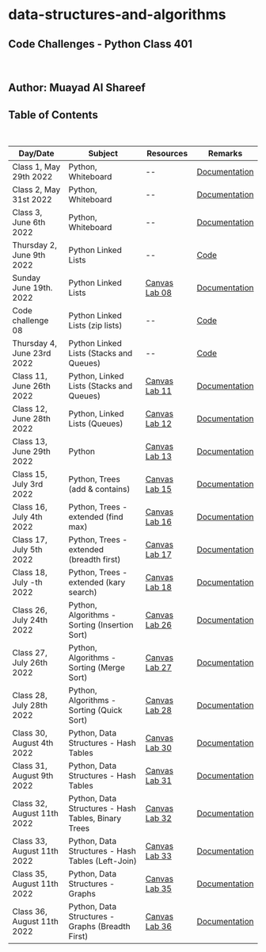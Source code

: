 # data-structures-and-algorithms

## **Code Challenges - Python Class 401**

</br>

## **Author: Muayad Al Shareef**

## Table of Contents

</br>

| Day/Date                   | Subject                                             | Resources                                                                            | Remarks                                                                       |
|----------------------------|-----------------------------------------------------|--------------------------------------------------------------------------------------|-------------------------------------------------------------------------------|
| Class 1, May 29th 2022     | Python, Whiteboard                                  | --                                                                                   | [Documentation](./Documentation/reverse_array/reverse_array.md)               |
| Class 2, May 31st 2022     | Python, Whiteboard                                  | --                                                                                   | [Documentation](./Documentation/array_insert_shift/array_insert_shift.md)     |
| Class 3, June 6th 2022     | Python, Whiteboard                                  | --                                                                                   | [Documentation](./Documentation/array_binary_search/README.md)                |
| Thursday 2, June 9th 2022  | Python Linked Lists                                 | --                                                                                   | [Code](data_structures_py/linked_list/README.md)                              |
| Sunday June 19th. 2022     | Python Linked Lists                                 | [Canvas Lab 08](https://canvas.instructure.com/courses/4839248/assignments/30188570) | [Documentation](Documentation/linked_list_zip/linked_list_zip.md)             |
| Code challenge 08          | Python Linked Lists (zip lists)                     | --                                                                                   | [Code](./Documentation/linked_list_zip.md)                                    |
| Thursday 4, June 23rd 2022 | Python Linked Lists (Stacks and Queues)             | --                                                                                   | [Code](./Documentation/stack_and_queue/stack_and_queue.md)                    |
| Class 11, June 26th 2022   | Python, Linked Lists (Stacks and Queues)            | [Canvas Lab 11](https://canvas.instructure.com/courses/4839248/assignments/30188573) | [Documentation](./Documentation/stack_queue_pseudo/README.md)                 |
| Class 12, June 28th 2022   | Python, Linked Lists (Queues)                       | [Canvas Lab 12](https://canvas.instructure.com/courses/4839248/assignments/30188574) | [Documentation](./Documentation/stack_queue_animal_shelter/README.md)         |
| Class 13, June 29th 2022   | Python                                              | [Canvas Lab 13](https://canvas.instructure.com/courses/4839248/assignments/30188575) | [Documentation](./Documentation/stack_queue_brackets/stack_queue_brackets.md) |
| Class 15, July 3rd 2022    | Python, Trees (add & contains)                      | [Canvas Lab 15](https://canvas.instructure.com/courses/4839248/assignments/30188577) | [Documentation](./Documentation/trees/README.md)                              |
| Class 16, July 4th 2022    | Python, Trees - extended (find max)                 | [Canvas Lab 16](https://canvas.instructure.com/courses/4839248/assignments/30188578) | [Documentation](./Documentation/trees/README.md)                              |
| Class 17, July 5th 2022    | Python, Trees - extended (breadth first)            | [Canvas Lab 17](https://canvas.instructure.com/courses/4839248/assignments/30188579) | [Documentation](./Documentation/trees_breadth_first/README.md)                |
| Class 18, July -th 2022    | Python, Trees - extended (kary search)              | [Canvas Lab 18](https://canvas.instructure.com/courses/4839248/assignments/30188580) | [Documentation](./Documentation/tree_fizz_buzz/README.md)                     |
| Class 26, July 24th 2022   | Python, Algorithms - Sorting (Insertion Sort)       | [Canvas Lab 26](https://canvas.instructure.com/courses/4839248/assignments/30188582) | [Documentation](./Documentation/Algorithms/insertion_sort/insertion_sort.md)  |
| Class 27, July 26th 2022   | Python, Algorithms - Sorting (Merge Sort)           | [Canvas Lab 27](https://canvas.instructure.com/courses/4839248/assignments/30188583) | [Documentation](./Documentation/Algorithms/merge_sort/merge_sort.md)          |
| Class 28, July 28th 2022   | Python, Algorithms - Sorting (Quick Sort)           | [Canvas Lab 28](https://canvas.instructure.com/courses/4839248/assignments/30188584) | [Documentation](./Documentation/Algorithms/quick_sort/quick_sort.md)          |
| Class 30, August 4th 2022  | Python, Data Structures - Hash Tables               | [Canvas Lab 30](https://canvas.instructure.com/courses/4839248/assignments/30188586) | [Documentation](Documentation/Hash_Tables/hash_tables.md)                     |
| Class 31, August 9th 2022  | Python, Data Structures - Hash Tables               | [Canvas Lab 31](https://canvas.instructure.com/courses/4839248/assignments/30188587) | [Documentation](Documentation/Hash_Tables/hashmap_repeated_word.md)           |
| Class 32, August 11th 2022 | Python, Data Structures - Hash Tables, Binary Trees | [Canvas Lab 32](https://canvas.instructure.com/courses/4839248/assignments/30188588) | [Documentation](Documentation/Hash_Tables/tree_intersection.md)               |
| Class 33, August 11th 2022 | Python, Data Structures - Hash Tables (Left-Join)   | [Canvas Lab 33](https://canvas.instructure.com/courses/4839248/assignments/30188589) | [Documentation](Documentation/Hash_Tables/hashmap_left_join.md)               |
| Class 35, August 11th 2022 | Python, Data Structures - Graphs                    | [Canvas Lab 35](https://canvas.instructure.com/courses/4839248/assignments/30188589) | [Documentation](Documentation/Graphs/graphs.md)                               |
| Class 36, August 11th 2022 | Python, Data Structures - Graphs (Breadth First)    | [Canvas Lab 36](https://canvas.instructure.com/courses/4839248/assignments/30188592) | [Documentation](Documentation/Graphs/graphs.md)                               |
